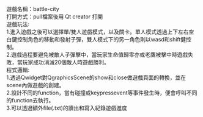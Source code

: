 遊戲名稱：battle-city  
打開方式：pull檔案後用 Qt creator 打開  
遊戲玩法:  
1.進入遊戲之後可以選擇單/雙人遊戲模式，以及關卡。單人模式透過上下左右空白鍵控制角色的移動和發射子彈，雙人模式下的另一角色則以wasd和shift健控制。  
2.遊戲過程要避免被敵人子彈擊中，當玩家生命值歸零亦或老鷹被擊中時遊戲失敗，當玩家成功消滅20個敵人時遊戲勝利。  
程式邏輯:  
1.透過Qwidget對QgraphicsScene的show和close做遊戲頁面的轉換，並在scene內做遊戲的創建。  
2.設計不同的function，當有碰撞或keypressevent等事件發生時，便會呼叫不同的function去執行。  
3.可以透過額外file(.txt)的讀出和寫入紀錄遊戲進度  
